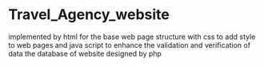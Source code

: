 # Travel_Agency_website
implemented by html for the base web page structure with css to add style to web pages and java script to enhance the validation and verification of data 
the database of website designed by php 
